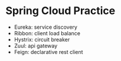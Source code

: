 # Spring Cloud Practice

* Eureka: service discovery
* Ribbon: client load balance
* Hystrix: circuit breaker
* Zuul: api gateway
* Feign: declarative rest client